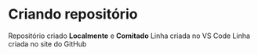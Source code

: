 # Criando repositório

Repositório criado **Localmente** e **Comitado**
Linha criada no VS Code
Linha criada no site do GitHub